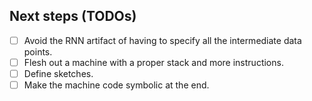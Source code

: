 Next steps (TODOs)
----------

- [ ] Avoid the RNN artifact of having to specify all the intermediate data points.
- [ ] Flesh out a machine with a proper stack and more instructions.
- [ ] Define sketches.
- [ ] Make the machine code symbolic at the end.
